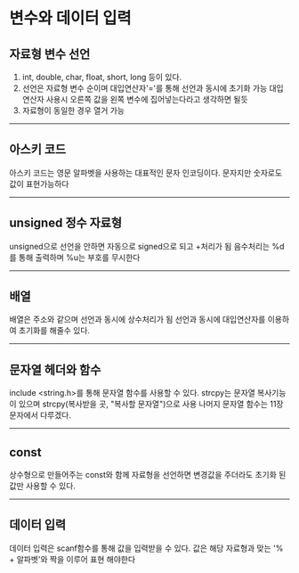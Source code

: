 # 변수와 데이터 입력

## 자료형 변수 선언

1. int, double, char, float, short, long 등이 있다.
2. 선언은 자료형 변수 순이며 대입연산자'='를 통해 선언과 동시에 초기화 가능
대입연산자 사용시 오른쪽 값을 왼쪽 변수에 집어넣는다라고 생각하면 될듯
3. 자료형이 동일한 경우 열거 가능

----------------------------------------------------------------------
## 아스키 코드

아스키 코드는 영문 알파벳을 사용하는 대표적인 문자 인코딩이다.
문자지만 숫자로도 값이 표현가능하다

----------------------------------------------------------------------
## unsigned 정수 자료형

unsigned으로 선언을 안하면 자동으로 signed으로 되고 +처리가 됨
음수처리는 %d를 통해 출력하며 %u는 부호를 무시한다

----------------------------------------------------------------------
## 배열

배열은 주소와 같으며 선언과 동시에 상수처리가 됨
선언과 동시에 대입연산자를 이용하여 초기화를 해줄수 있다.

----------------------------------------------------------------------
## 문자열 헤더와 함수

include <string.h>를 통해 문자열 함수를 사용할 수 있다.
strcpy는 문자열 복사기능이 있으며 strcpy(복사받을 곳, "복사할 문자열")으로 사용
나머지 문자열 함수는 11장 문자에서 다루겠다.

----------------------------------------------------------------------
## const

상수형으로 만들어주는 const와 함께 자료형을 선언하면 변경값을 주더라도 초기화 된 값만 사용할 수 있다.

----------------------------------------------------------------------
## 데이터 입력

데이터 입력은 scanf함수를 통해 값을 입력받을 수 있다. 값은 해당 자료형과 맞는 '% + 알파벳'와 짝을 이루어 표현 해야한다





